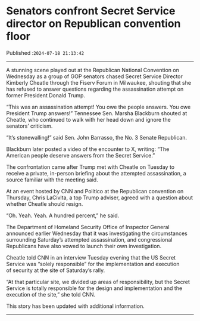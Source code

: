 # Senators confront Secret Service director on Republican convention floor

Published :`2024-07-18 21:13:42`

---

A stunning scene played out at the Republican National Convention on Wednesday as a group of GOP senators chased Secret Service Director Kimberly Cheatle through the Fiserv Forum in Milwaukee, shouting that she has refused to answer questions regarding the assassination attempt on former President Donald Trump.

“This was an assassination attempt! You owe the people answers. You owe President Trump answers!” Tennessee Sen. Marsha Blackburn shouted at Cheatle, who continued to walk with her head down and ignore the senators’ criticism.

“It’s stonewalling!” said Sen. John Barrasso, the No. 3 Senate Republican.

Blackburn later posted a video of the encounter to X, writing: “The American people deserve answers from the Secret Service.”

The confrontation came after Trump met with Cheatle on Tuesday to receive a private, in-person briefing about the attempted assassination, a source familiar with the meeting said.

At an event hosted by CNN and Politico at the Republican convention on Thursday, Chris LaCivita, a top Trump adviser, agreed with a question about whether Cheatle should resign.

“Oh. Yeah. Yeah. A hundred percent,” he said.

The Department of Homeland Security Office of Inspector General announced earlier Wednesday that it was investigating the circumstances surrounding Saturday’s attempted assassination, and congressional Republicans have also vowed to launch their own investigation.

Cheatle told CNN in an interview Tuesday evening that the US Secret Service was “solely responsible” for the implementation and execution of security at the site of Saturday’s rally.

“At that particular site, we divided up areas of responsibility, but the Secret Service is totally responsible for the design and implementation and the execution of the site,” she told CNN.

This story has been updated with additional information.

---

